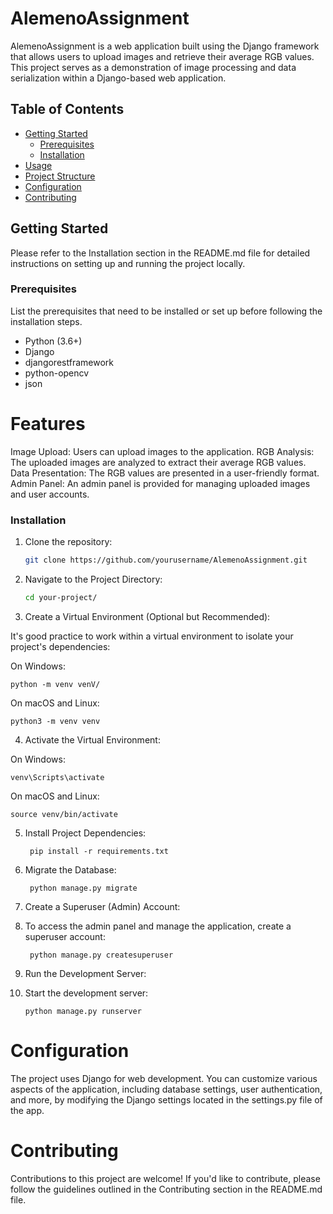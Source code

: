 # AlemenoAssignment


AlemenoAssignment is a web application built using the Django framework that allows users to upload images and retrieve their average RGB values. This project serves as a demonstration of image processing and data serialization within a Django-based web application.

## Table of Contents
- [Getting Started](#getting-started)
  - [Prerequisites](#prerequisites)
  - [Installation](#installation)
- [Usage](#usage)
- [Project Structure](#project-structure)
- [Configuration](#configuration)
- [Contributing](#contributing)

## Getting Started

Please refer to the Installation section in the README.md file for detailed instructions on setting up and running the project locally.

### Prerequisites

List the prerequisites that need to be installed or set up before following the installation steps.

- Python (3.6+)
- Django
- djangorestframework
- python-opencv
- json

 # Features
Image Upload: Users can upload images to the application.
RGB Analysis: The uploaded images are analyzed to extract their average RGB values.
Data Presentation: The RGB values are presented in a user-friendly format.
Admin Panel: An admin panel is provided for managing uploaded images and user accounts.

### Installation

1. Clone the repository:

   ```bash
   git clone https://github.com/yourusername/AlemenoAssignment.git
2. Navigate to the Project Directory:

    ```bash
    cd your-project/

3. Create a Virtual Environment (Optional but Recommended):

It's good practice to work within a virtual environment to isolate your project's dependencies:

On Windows:

    python -m venv venV/

On macOS and Linux:

    python3 -m venv venv

4. Activate the Virtual Environment:

On Windows:


    venv\Scripts\activate

On macOS and Linux:

    source venv/bin/activate

5. Install Project Dependencies:

        pip install -r requirements.txt

7. Migrate the Database:

        python manage.py migrate
7. Create a Superuser (Admin) Account:

8. To access the admin panel and manage the application, create a superuser account:


        python manage.py createsuperuser

9.  Run the Development Server:

10. Start the development server:

        python manage.py runserver

# Configuration
The project uses Django for web development. You can customize various aspects of the application, including database settings, user authentication, and more, by modifying the Django settings located in the settings.py file of the app.

# Contributing
Contributions to this project are welcome! If you'd like to contribute, please follow the guidelines outlined in the Contributing section in the README.md file.
